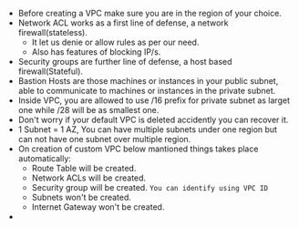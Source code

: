 * Before creating a VPC make sure you are in the region of your choice.
* Network ACL works as a first line of defense, a network firewall(stateless).  
  * It let us denie or allow rules as per our need.
  * Also has features of blocking IP/s.
* Security groups are further line of defense, a host based firewall(Stateful).  
* Bastion Hosts are those machines or instances in your public subnet, able to communicate to machines or instances in the private subnet.  
* Inside VPC, you are allowed to use /16 prefix for private subnet as larget one while /28 will be as smallest one.  
* Don't worry if your default VPC is deleted accidently you can recover it.  
* 1 Subnet = 1 AZ, You can have multiple subnets under one region but can not have one subnet over multiple region.  
* On creation of custom VPC below mantioned things takes place automatically:  
  * Route Table will be created.
  * Network ACLs will be created.
  * Security group will be created. `You can identify using VPC ID` 
  * Subnets won't be created.  
  * Internet Gateway won't be created.  
* 
